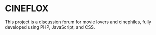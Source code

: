# CINEFLOX
This project is a discussion forum for movie lovers and cinephiles, fully developed using PHP, JavaScript, and CSS.
